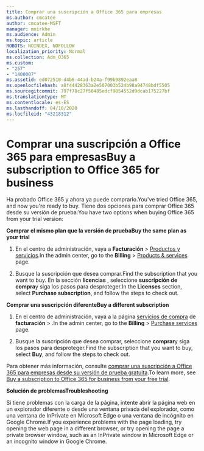 ```yaml
---
title: Comprar una suscripción a Office 365 para empresas
ms.author: cmcatee
author: cmcatee-MSFT
manager: mnirkhe
ms.audience: Admin
ms.topic: article
ROBOTS: NOINDEX, NOFOLLOW
localization_priority: Normal
ms.collection: Adm_O365
ms.custom:
- "257"
- "1400007"
ms.assetid: ed072510-d4b6-44ad-b24a-f99b9892eaa8
ms.openlocfilehash: a8f44428363a2e507003b524b98a94748bdf5505
ms.sourcegitcommit: 797f78c27f50485edcf9854552d9dcab175227bf
ms.translationtype: MT
ms.contentlocale: es-ES
ms.lasthandoff: 04/10/2020
ms.locfileid: "43218312"
---
```

# <a name="buy-a-subscription-to-office-365-for-business"></a><span data-ttu-id="36e62-102">Comprar una suscripción a Office 365 para empresas</span><span class="sxs-lookup"><span data-stu-id="36e62-102">Buy a subscription to Office 365 for business</span></span>

<span data-ttu-id="36e62-103">Ha probado Office 365 y ahora ya puede comprarlo.</span><span class="sxs-lookup"><span data-stu-id="36e62-103">You've tried Office 365, and now you're ready to buy.</span></span> <span data-ttu-id="36e62-104">Tiene dos opciones para comprar Office 365 desde su versión de prueba:</span><span class="sxs-lookup"><span data-stu-id="36e62-104">You have two options when buying Office 365 from your trial version:</span></span>
  
 <span data-ttu-id="36e62-105">**Comprar el mismo plan que la versión de prueba**</span><span class="sxs-lookup"><span data-stu-id="36e62-105">**Buy the same plan as your trial**</span></span>
  
1. <span data-ttu-id="36e62-106">En el centro de administración, vaya a **Facturación** \> [Productos y servicios](https://go.microsoft.com/fwlink/p/?linkid=842054).</span><span class="sxs-lookup"><span data-stu-id="36e62-106">In the admin center, go to the **Billing** \> [Products & services](https://go.microsoft.com/fwlink/p/?linkid=842054) page.</span></span>

2. <span data-ttu-id="36e62-107">Busque la suscripción que desea comprar.</span><span class="sxs-lookup"><span data-stu-id="36e62-107">Find the subscription that you want to buy.</span></span> <span data-ttu-id="36e62-108">En la sección **licencias** , seleccione **suscripción de compra**y siga los pasos para desproteger.</span><span class="sxs-lookup"><span data-stu-id="36e62-108">In the **Licenses** section, select **Purchase subscription**, and follow the steps to check out.</span></span>

<span data-ttu-id="36e62-109">**Comprar una suscripción diferente**</span><span class="sxs-lookup"><span data-stu-id="36e62-109">**Buy a different subscription**</span></span>
  
1. <span data-ttu-id="36e62-110">En el centro de administración, vaya a la página [servicios de compra](https://go.microsoft.com/fwlink/p/?linkid=868433) de **facturación** \> .</span><span class="sxs-lookup"><span data-stu-id="36e62-110">In the admin center, go to the **Billing** \> [Purchase services](https://go.microsoft.com/fwlink/p/?linkid=868433) page.</span></span>

3. <span data-ttu-id="36e62-111">Busque la suscripción que desea comprar, seleccione **comprar**y siga los pasos para desproteger.</span><span class="sxs-lookup"><span data-stu-id="36e62-111">Find the subscription that you want to buy, select **Buy**, and follow the steps to check out.</span></span>

<span data-ttu-id="36e62-112">Para obtener más información, consulte [comprar una suscripción a Office 365 para empresas desde su versión de prueba gratuita](https://docs.microsoft.com/office365/admin/subscriptions-and-billing/buy-a-subscription-from-your-free-trial).</span><span class="sxs-lookup"><span data-stu-id="36e62-112">To learn more, see [Buy a subscription to Office 365 for business from your free trial](https://docs.microsoft.com/office365/admin/subscriptions-and-billing/buy-a-subscription-from-your-free-trial).</span></span>

<span data-ttu-id="36e62-113">**Solución de problemas**</span><span class="sxs-lookup"><span data-stu-id="36e62-113">**Troubleshooting**</span></span>

<span data-ttu-id="36e62-114">Si tiene problemas con la carga de la página, intente abrir la página web en un explorador diferente o desde una ventana privada del explorador, como una ventana de InPrivate en Microsoft Edge o una ventana de incógnito en Google Chrome.</span><span class="sxs-lookup"><span data-stu-id="36e62-114">If you experience problems with the page loading, try opening the web page in a different browser, or try opening the page a private browser window, such as an InPrivate window in Microsoft Edge or an incognito window in Google Chrome.</span></span>
